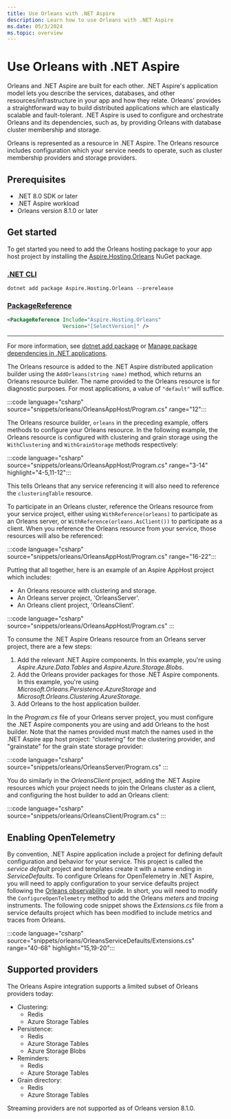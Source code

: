 ```yaml
---
title: Use Orleans with .NET Aspire
description: Learn how to use Orleans with .NET Aspire
ms.date: 05/3/2024
ms.topic: overview
---
```


# Use Orleans with .NET Aspire

Orleans and .NET Aspire are built for each other. .NET Aspire's application model lets you describe the services, databases, and other resources/infrastructure in your app and how they relate. Orleans' provides a straightforward way to build distributed applications which are elastically scalable and fault-tolerant. .NET Aspire is used to configure and orchestrate Orleans and its dependencies, such as, by providing Orleans with database cluster membership and storage.

Orleans is represented as a resource in .NET Aspire. The Orleans resource includes configuration which your service needs to operate, such as cluster membership providers and storage providers.

## Prerequisites

- .NET 8.0 SDK or later
- .NET Aspire workload
- Orleans version 8.1.0 or later

## Get started

To get started you need to add the Orleans hosting package to your app host project by installing the [Aspire.Hosting.Orleans](https://www.nuget.org/packages/Aspire.Hosting.Orleans) NuGet package.

### [.NET CLI](#tab/dotnet-cli)

```dotnetcli
dotnet add package Aspire.Hosting.Orleans --prerelease
```

### [PackageReference](#tab/package-reference)

```xml
<PackageReference Include="Aspire.Hosting.Orleans"
                  Version="[SelectVersion]" />
```

---

For more information, see [dotnet add package](/dotnet/core/tools/dotnet-add-package) or [Manage package dependencies in .NET applications](/dotnet/core/tools/dependencies).

The Orleans resource is added to the .NET Aspire distributed application builder using the `AddOrleans(string name)` method, which returns an Orleans resource builder.
The name provided to the Orleans resource is for diagnostic purposes. For most applications, a value of `"default"` will suffice.

:::code language="csharp" source="snippets/orleans/OrleansAppHost/Program.cs" range="12":::

The Orleans resource builder, `orleans` in the preceding example, offers methods to configure your Orleans resource. In the following example, the Orleans resource is configured with clustering and grain storage using the `WithClustering` and `WithGrainStorage` methods respectively:

:::code language="csharp" source="snippets/orleans/OrleansAppHost/Program.cs" range="3-14" highlight="4-5,11-12":::

This tells Orleans that any service referencing it will also need to reference the `clusteringTable` resource.

To participate in an Orleans cluster, reference the Orleans resource from your service project, either using `WithReference(orleans)` to participate as an Orleans server, or `WithReference(orleans.AsClient())` to participate as a client. When you reference the Orleans resource from your service, those resources will also be referenced:

:::code language="csharp" source="snippets/orleans/OrleansAppHost/Program.cs" range="16-22":::

Putting that all together, here is an example of an Aspire AppHost project which includes:

- An Orleans resource with clustering and storage.
- An Orleans server project, 'OrleansServer'.
- An Orleans client project, 'OrleansClient'.

:::code language="csharp" source="snippets/orleans/OrleansAppHost/Program.cs" :::

To consume the .NET Aspire Orleans resource from an Orleans server project, there are a few steps:

1. Add the relevant .NET Aspire components. In this example, you're using _Aspire.Azure.Data.Tables_ and _Aspire.Azure.Storage.Blobs_.
2. Add the Orleans provider packages for those .NET Aspire components. In this example, you're using _Microsoft.Orleans.Persistence.AzureStorage_ and _Microsoft.Orleans.Clustering.AzureStorage_.
3. Add Orleans to the host application builder.

In the _Program.cs_ file of your Orleans server project, you must configure the .NET Aspire components you are using and add Orleans to the host builder. Note that the names provided must match the names used in the .NET Aspire app host project: "clustering" for the clustering provider, and "grainstate" for the grain state storage provider:

:::code language="csharp" source="snippets/orleans/OrleansServer/Program.cs" :::

You do similarly in the _OrleansClient_ project, adding the .NET Aspire resources which your project needs to join the Orleans cluster as a client, and configuring the host builder to add an Orleans client:

:::code language="csharp" source="snippets/orleans/OrleansClient/Program.cs" :::

## Enabling OpenTelemetry

By convention, .NET Aspire application include a project for defining default configuration and behavior for your service. This project is called the _service default_ project and templates create it with a name ending in _ServiceDefaults_.
To configure Orleans for OpenTelemetry in .NET Aspire, you will need to apply configuration to your service defaults project following the [Orleans observability](/dotnet/orleans/host/monitoring/) guide.
In short, you will need to modify the `ConfigureOpenTelemetry` method to add the Orleans _meters_ and _tracing_ instruments. The following code snippet shows the _Extensions.cs_ file from a service defaults project which has been modified to include metrics and traces from Orleans.

:::code language="csharp" source="snippets/orleans/OrleansServiceDefaults/Extensions.cs" range="40-68" highlight="15,19-20":::

## Supported providers

The Orleans Aspire integration supports a limited subset of Orleans providers today:

- Clustering:
  - Redis
  - Azure Storage Tables
- Persistence:
  - Redis
  - Azure Storage Tables
  - Azure Storage Blobs
- Reminders:
  - Redis
  - Azure Storage Tables
- Grain directory:
  - Redis
  - Azure Storage Tables

Streaming providers are not supported as of Orleans version 8.1.0.
